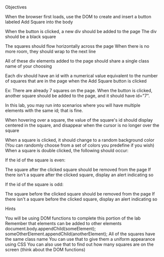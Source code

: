 Objectives

When the browser first loads, use the DOM to create and insert a button labeled Add Square into the body


When the button is clicked, a new div should be added to the page
The div should be a black square

The squares should flow horizontally across the page
When there is no more room, they should wrap to the next line

All of these div elements added to the page should share a single class name of your choosing

Each div should have an id with a numerical value equivalent to the number of squares that are in the page when the Add Square button is clicked

Ex: There are already 7 squares on the page. When the button is clicked, another square should be added to the page, and it should have id="7".

In this lab, you may run into scenarios where you will have multiple elements with the same id; that is fine.

When hovering over a square, the value of the square's id should display centered in the square, and disappear when the cursor is no longer over the square

When a square is clicked, it should change to a random background color (You can randomly choose from a set of colors you predefine if you wish)
When a square is double clicked, the following should occur:

If the id of the square is even:

The square after the clicked square should be removed from the page
If there isn't a square after the clicked square, display an alert indicating so

If the id of the square is odd:

The square before the clicked square should be removed from the page
If there isn't a square before the clicked square, display an alert indicating so

Hints

You will be using DOM functions to complete this portion of the lab
Remember that elements can be added to other elements
document.body.appendChild(someElement);
someOtherElement.appendChild(anotherElement);
All of the squares have the same class name
You can use that to give them a uniform appearance using CSS
You can also use that to find out how many squares are on the screen (think about the DOM functions)